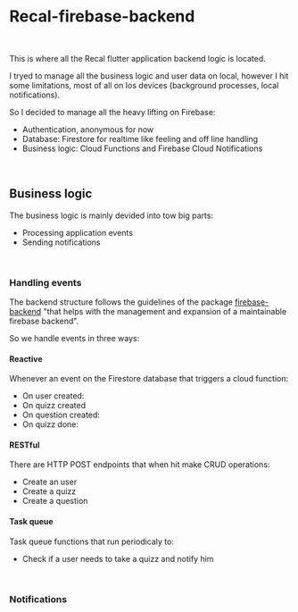 # Recal-firebase-backend

<br>

This is where all the Recal flutter application backend logic is located. 

I tryed to manage all the business logic and user data on local, however I hit some limitations, most of all on Ios devices (background processes, local notifications). 

So I decided to manage all the heavy lifting on Firebase:

- Authentication, anonymous for now
- Database: Firestore for realtime like feeling and off line handling
- Business logic: Cloud Functions and Firebase Cloud Notifications

<br>

## Business logic 

The business logic is mainly devided into tow big parts:

- Processing application events
- Sending notifications

<br>

### Handling events

The backend structure follows the guidelines of the package [firebase-backend](https://www.npmjs.com/package/firebase-backend) "that helps with the management and expansion of a maintainable firebase backend". 

So we handle events in three ways:

#### Reactive
Whenever an event on the Firestore database that triggers a cloud function:
- On user created:
- On quizz created
- On question created: 
- On quizz done:

  
#### RESTful
There are HTTP POST endpoints that when hit make CRUD operations: 
- Create an user
- Create a quizz
- Create a question

#### Task queue
Task queue functions that run periodicaly to:
- Check if a user needs to take a quizz and notify him

<br>

### Notifications
